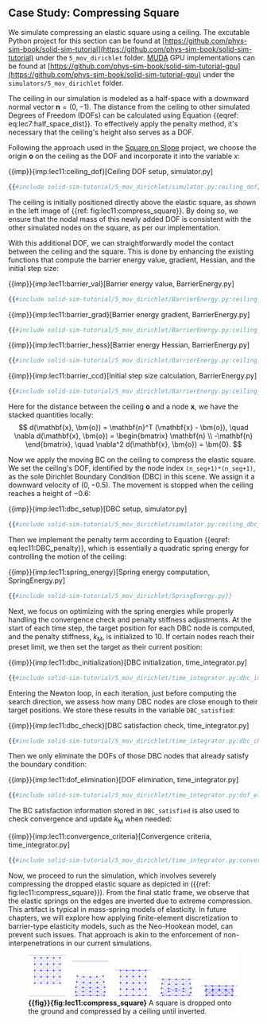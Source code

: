 ## Case Study: Compressing Square

We simulate compressing an elastic square using a ceiling. 
The excutable Python project for this section can be found at [https://github.com/phys-sim-book/solid-sim-tutorial](https://github.com/phys-sim-book/solid-sim-tutorial) under the `5_mov_dirichlet` folder.
[MUDA](https://github.com/MuGdxy/muda) GPU implementations can be found at [https://github.com/phys-sim-book/solid-sim-tutorial-gpu](https://github.com/phys-sim-book/solid-sim-tutorial-gpu) under the `simulators/5_mov_dirichlet` folder.

The ceiling in our simulation is modeled as a half-space with a downward normal vector $\mathbf{n}=(0,-1)$. The distance from the ceiling to other simulated Degrees of Freedom (DOFs) can be calculated using Equation {{eqref: eq:lec7:half_space_dist}}. To effectively apply the penalty method, it's necessary that the ceiling's height also serves as a DOF.

Following the approach used in the [Square on Slope](lec10-square_on_slope.md) project, we choose the origin $\bm{o}$ on the ceiling as the DOF and incorporate it into the variable $x$:

{{imp}}{imp:lec11:ceiling_dof}[Ceiling DOF setup, simulator.py]
```python
{{#include solid-sim-tutorial/5_mov_dirichlet/simulator.py:ceiling_dof}}
```

The ceiling is initially positioned directly above the elastic square, as shown in the left image of {{ref: fig:lec11:compress_square}}. By doing so, we ensure that the nodal mass of this newly added DOF is consistent with the other simulated nodes on the square, as per our implementation.

With this additional DOF, we can straightforwardly model the contact between the ceiling and the square. This is done by enhancing the existing functions that compute the barrier energy value, gradient, Hessian, and the initial step size:

{{imp}}{imp:lec11:barrier_val}[Barrier energy value, BarrierEnergy.py]
```python
{{#include solid-sim-tutorial/5_mov_dirichlet/BarrierEnergy.py:ceiling_val}}
```
{{imp}}{imp:lec11:barrier_grad}[Barrier energy gradient, BarrierEnergy.py]
```python
{{#include solid-sim-tutorial/5_mov_dirichlet/BarrierEnergy.py:ceiling_grad}}
```
{{imp}}{imp:lec11:barrier_hess}[Barrier energy Hessian, BarrierEnergy.py]
```python
{{#include solid-sim-tutorial/5_mov_dirichlet/BarrierEnergy.py:ceiling_hess}}
```
{{imp}}{imp:lec11:barrier_ccd}[Initial step size calculation, BarrierEnergy.py]
```python
{{#include solid-sim-tutorial/5_mov_dirichlet/BarrierEnergy.py:ceiling_ccd}}
```
Here for the distance between the ceiling $\bm{o}$ and a node $\mathbf{x}$, we have the stacked quantities locally:
$$
    d(\mathbf{x}, \bm{o}) = \mathbf{n}^T (\mathbf{x} - \bm{o}), \quad 
    \nabla d(\mathbf{x}, \bm{o}) = 
    \begin{bmatrix}
        \mathbf{n} \\ 
        -\mathbf{n}
    \end{bmatrix}, \quad
    \nabla^2 d(\mathbf{x}, \bm{o}) = \bm{0}.
$$

Now we apply the moving BC on the ceiling to compress the elastic square. We set the ceiling's DOF, identified by the node index `(n_seg+1)*(n_seg+1)`, as the sole Dirichlet Boundary Condition (DBC) in this scene. We assign it a downward velocity of $(0, -0.5)$. The movement is stopped when the ceiling reaches a height of $-0.6$:

{{imp}}{imp:lec11:dbc_setup}[DBC setup, simulator.py]
```python
{{#include solid-sim-tutorial/5_mov_dirichlet/simulator.py:ceiling_dbc_setup}}
```

Then we implement the penalty term according to Equation {{eqref: eq:lec11:DBC_penalty}}, which is essentially a quadratic spring energy for controlling the motion of the ceiling:

{{imp}}{imp:lec11:spring_energy}[Spring energy computation, SpringEnergy.py]
```python
{{#include solid-sim-tutorial/5_mov_dirichlet/SpringEnergy.py}}
```

Next, we focus on optimizing with the spring energies while properly handling the convergence check and penalty stiffness adjustments. At the start of each time step, the target position for each DBC node is computed, and the penalty stiffness, $k_\text{M}$, is initialized to $10$. If certain nodes reach their preset limit, we then set the target as their current position:

{{imp}}{imp:lec11:dbc_initialization}[DBC initialization, time_integrator.py]
```python
{{#include solid-sim-tutorial/5_mov_dirichlet/time_integrator.py:dbc_initialization}}
```

Entering the Newton loop, in each iteration, just before computing the search direction, we assess how many DBC nodes are close enough to their target positions. We store these results in the variable `DBC_satisfied`:

{{imp}}{imp:lec11:dbc_check}[DBC satisfaction check, time_integrator.py]
```python
{{#include solid-sim-tutorial/5_mov_dirichlet/time_integrator.py:dbc_check}}
```
Then we only eliminate the DOFs of those DBC nodes that already satisfy the boundary condition:

{{imp}}{imp:lec11:dof_elimination}[DOF elimination, time_integrator.py]
```python
{{#include solid-sim-tutorial/5_mov_dirichlet/time_integrator.py:dof_elimination}}
```
The BC satisfaction information stored in `DBC_satisfied` is also used to check convergence and update $k_\text{M}$ when needed:

{{imp}}{imp:lec11:convergence_criteria}[Convergence criteria, time_integrator.py]
```python
{{#include solid-sim-tutorial/5_mov_dirichlet/time_integrator.py:convergence_criteria}}
```

Now, we proceed to run the simulation, which involves severely compressing the dropped elastic square as depicted in ({{ref: fig:lec11:compress_square}}). From the final static frame, we observe that the elastic springs on the edges are inverted due to extreme compression. This artifact is typical in mass-spring models of elasticity. In future chapters, we will explore how applying finite-element discretization to barrier-type elasticity models, such as the Neo-Hookean model, can prevent such issues. That approach is akin to the enforcement of non-interpenetrations in our current simulations.

<figure>
    <center>
    <img src="img/lec11/compress_square.jpg">
    </center>
    <figcaption><b>{{fig}}{fig:lec11:compress_square}</b> A square is dropped onto the ground and compressed by a ceiling until inverted. </figcaption>
</figure>